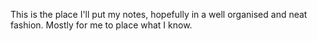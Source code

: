 This is the place I'll put my notes, hopefully in a well organised and neat fashion. Mostly for me to place what I know. 
